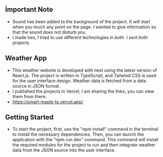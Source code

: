 ## İmportant Note

- Sound has been added to the background of the project. It will start when you touch any point on the page. I wanted to give information so that the sound does not disturb you.
- I made two, I tried to use different technologies in both. I sent both projects.

## Weather App

- This weather website is developed with next using the latest version of React.js. The project is written in TypeScript, and Tailwind CSS is used for the user interface design. Weather data is fetched from a data source in JSON format.
- I published the projects in Vercel, I am sharing the links, you can view them from there.
- https://smart-maple-ts.vercel.app/

## Getting Started

- To start the project, first, use the "npm install" command in the terminal to install the necessary dependencies. Then, you can launch the application with the "npm run dev" command. This command will install the required modules for the project to run and then integrate weather data from the JSON source into the user interface.
